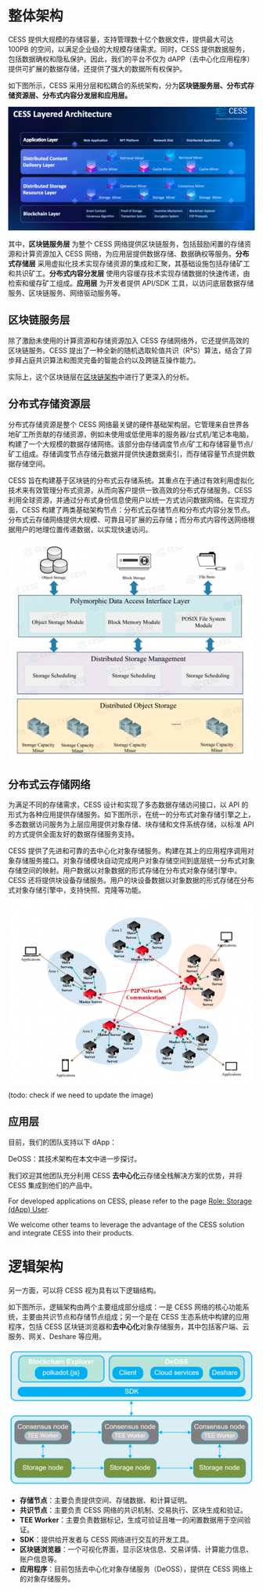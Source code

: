 # 整体架构

CESS 提供大规模的存储容量，支持管理数十亿个数据文件，提供最大可达 100PB 的空间，以满足企业级的大规模存储需求。同时，CESS 提供数据服务，包括数据确权和隐私保护。因此，我们的平台不仅为 dAPP（去中心化应用程序） 提供可扩展的数据存储，还提供了强大的数据所有权保护。

如下图所示，CESS 采用分层和松耦合的系统架构，分为**区块链服务层、分布式存储资源层、分布式内容分发层和应用层。**

![CESS 分层系统架构](../assets/concepts/system-architecture/layered-system-architecture.png)

其中，**区块链服务层** 为整个 CESS 网络提供区块链服务，包括鼓励闲置的存储资源和计算资源加入 CESS 网络，为应用层提供数据存储、数据确权等服务。**分布式存储层** 采用虚拟化技术实现存储资源的集成和汇聚，其基础设施包括存储矿工和共识矿工。**分布式内容分发层** 使用内容缓存技术实现存储数据的快速传递，由检索和缓存矿工组成。**应用层** 为开发者提供 API/SDK 工具，以访问底层数据存储服务、区块链服务、网络驱动服务等。

## 区块链服务层

除了激励未使用的计算资源和存储资源加入 CESS 存储网络外，它还提供高效的区块链服务。CESS 提出了一种全新的随机选取轮值共识（R²S）算法，结合了异步拜占庭共识算法和图灵完备的智能合约以及跨链互操作能力。

实际上，这个区块链层在[区块链架构](blockchain-arch.md)中进行了更深入的分析。

## 分布式存储资源层

分布式存储资源是整个 CESS 网络最关键的硬件基础架构层。它管理来自世界各地矿工所贡献的存储资源，例如未使用或低使用率的服务器/台式机/笔记本电脑，构建了一个大规模的数据存储网络。该部分由存储调度节点/矿工和存储容量节点/矿工组成。存储调度节点存储元数据并提供快速数据索引，而存储容量节点提供数据存储空间。

CESS 旨在构建基于区块链的分布式云存储系统。其重点在于通过有效利用虚拟化技术来有效管理分布式资源，从而向客户提供一致高效的分布式存储服务。CESS 利用全球资源，并通过分布式身份信息使用户以统一方式访问数据网络。在实现方面，CESS 构建了两类基础架构节点：分布式云存储节点和分布式内容分发节点。分布式云存储网络提供大规模、可靠且可扩展的云存储；而分布式内容传送网络根据用户的地理位置传递数据，以实现快速访问。

![Distributed Storage Resource Layer](../assets/concepts/system-architecture/distributed-cloud-storage.png)

## 分布式云存储网络

为满足不同的存储需求，CESS 设计和实现了多态数据存储访问接口，以 API 的形式为各种应用提供存储服务。如下图所示，在统一的分布式对象存储引擎之上，多态数据访问服务为上层应用提供对象存储、块存储和文件系统存储，以标准 API 的方式提供全面友好的数据存储服务支持。

CESS 提供了先进和可靠的去中心化对象存储服务。构建在其上的应用程序调用对象存储服务接口。对象存储模块自动完成用户对象存储空间到底层统一分布式对象存储空间的映射。用户数据以对象数据的形式存储在分布式对象存储引擎中。CESS 还将提供块设备存储服务。用户的块设备数据以对象数据的形式存储在分布式对象存储引擎中，支持快照、克隆等功能。

![Distributed Content Delivery Layer](../assets/concepts/system-architecture/distributed-cdn.png)

(todo: check if we need to update the image)

## 应用层

目前，我们的团队支持以下 dApp：

DeOSS：其技术架构在本文中进一步探讨。

我们欢迎其他团队充分利用 CESS **去中心化**云存储全栈解决方案的优势，并将 CESS 集成到他们的产品中。


For developed applications on CESS, please refer to the page [Role: Storage (dApp) User](../user).

We welcome other teams to leverage the advantage of the CESS solution and integrate CESS into their products.

# 逻辑架构

另一方面，可以将 CESS 视为具有以下逻辑结构。

如下图所示，逻辑架构由两个主要组成部分组成：一是 CESS 网络的核心功能系统，主要由共识节点和存储节点组成；另一个是在 CESS 生态系统中构建的应用程序，包括 CESS 区块链浏览器和**去中心化**对象存储服务，其中包括客户端、云服务、网关、Deshare 等应用。

![逻辑架构图](../assets/concepts/system-architecture/logical-structure.png)

- **存储节点**：主要负责提供空间、存储数据、和计算证明。
- **共识节点**：主要负责 CESS 网络的共识机制、交易执行、区块生成和验证。
- **TEE Worker**：主要负责数据标记，生成可验证且唯一的闲置数据用于空间验证。
- **SDK**：提供给开发者与 CESS 网络进行交互的开发工具。
- **区块链浏览器**：一个可视化界面，显示区块信息、交易详情、计算能力信息、账户信息等。
- **应用程序**：目前包括去中心化对象存储服务（DeOSS），提供在 CESS 网络上的对象存储服务。
